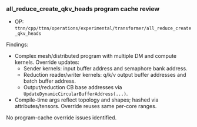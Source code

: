 ### all_reduce_create_qkv_heads program cache review

- OP: `ttnn/cpp/ttnn/operations/experimental/transformer/all_reduce_create_qkv_heads`

Findings:
- Complex mesh/distributed program with multiple DM and compute kernels. Override updates:
  - Sender kernels: input buffer address and semaphore bank address.
  - Reduction reader/writer kernels: q/k/v output buffer addresses and batch buffer address.
  - Output/reduction CB base addresses via `UpdateDynamicCircularBufferAddress(...)`.
- Compile-time args reflect topology and shapes; hashed via attributes/tensors. Override reuses same per-core ranges.

No program-cache override issues identified.
